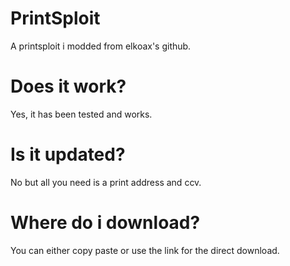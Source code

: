 # PrintSploit

A printsploit i modded from elkoax's github.

# Does it work?

Yes, it has been tested and works.

# Is it updated?

No but all you need is a print address and ccv.

# Where do i download?

You can either copy paste or use the link for the direct download.
